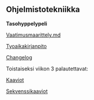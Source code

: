 ## Ohjelmistotekniikka 

**Tasohyppelypeli**

[Vaatimusmaarittely.md](https://github.com/ElisaMero/ot_harjoitustyo/blob/master/dokumentaatio/vaatimusmaarittely.md)

[Tyoaikakirjanpito](https://github.com/ElisaMero/ot_harjoitustyo/blob/master/dokumentaatio/tyoaikakirjanpito.md)

[Changelog](https://github.com/ElisaMero/ot_harjoitustyo/blob/master/dokumentaatio/changelog.md)




Toistaiseksi viikon 3 palautettavat:

[Kaaviot](https://github.com/ElisaMero/ot_harjoitustyo/blob/master/laskarit/viikko3/kaaviot.md)

[Sekvenssikaaviot](https://github.com/ElisaMero/ot_harjoitustyo/blob/master/laskarit/viikko3/Sekvenssikaaviot.md)


